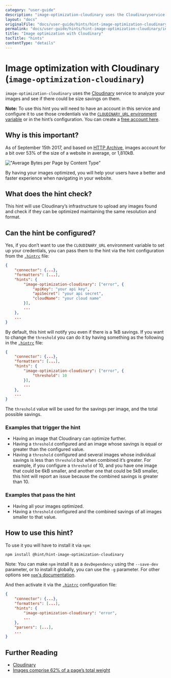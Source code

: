 ```yaml
---
category: "user-guide"
description: "image-optimization-cloudinary uses the Cloudinaryservice to analyze your images and see if there could be size savingson them.Note: To use this hint you will need to have an account in thisservice and configure it to use those credentials via theCLOUDINARY_URL environment variable or inthe hint’s configuration. You can create a free account here."
layout: "docs"
originalFile: "docs/user-guide/hints/hint-image-optimization-cloudinary.md"
permalink: "docs/user-guide/hints/hint-image-optimization-cloudinary/index.html"
title: "Image optimization with Cloudinary"
tocTitle: "hints"
contentType: "details"
---
```

# Image optimization with Cloudinary (`image-optimization-cloudinary`)

`image-optimization-cloudinary` uses the [Cloudinary][cloudinary]
service to analyze your images and see if there could be size savings
on them.

**Note:** To use this hint you will need to have an account in this
service and configure it to use those credentials via the
[`CLOUDINARY_URL` environment variable][environment-variable] or in
the hint’s configuration. You can create a [free account here][signup].

## Why is this important?

As of September 15th 2017, and based on [HTTP Archive][httparchive-report],
images account for a bit over 53% of the size of a website in average,
or 1,810kB.

!["Average Bytes per Page by Content Type"][bytes-per-content-type]

By having your images optimized, you will help your users have a better
and faster experience when navigating in your website.

## What does the hint check?

This hint will use Cloudinary’s infrastructure to upload any images
found and check if they can be optimized maintaining the same resolution
and format.

## Can the hint be configured?

Yes, if you don’t want to use the `CLOUDINARY_URL` environment variable
to set up your credentials, you can pass them to the hint via the hint
configuration from the [`.hintrc`][hintrc] file:

```json
{
    "connector": {...},
    "formatters": [...],
    "hints": {
        "image-optimization-cloudinary": ["error", {
            "apiKey": "your api key",
            "apiSecret": "your api secret",
            "cloudName": "your cloud name"
        }],
        ...
    },
    ...
}
```

By default, this hint will notify you even if there is a 1kB savings.
If you want to change the `threshold` you can do it by having something
as the following in the [`.hintrc`][hintrc] file:

```json
{
    "connector": {...},
    "formatters": [...],
    "hints": {
        "image-optimization-cloudinary": ["error", {
            "threshold": 10
        }],
        ...
    },
    ...
}
```

The `threshold` value will be used for the savings per image, and the
total possible savings.

### Examples that **trigger** the hint

* Having an image that Cloudinary can optimize further.
* Having a `threshold` configured and an image whose savings is equal
  or greater than the configured value.
* Having a `threshold` configured and several images whose individual
  savings is less than `threshold` but when combined it’s greater. For
  example, if you configure a `threshold` of 10, and you have one image
  that could be 6kB smaller, and another one that could be 5kB smaller,
  this hint will report an issue because the combined savings is greater
  than 10.

### Examples that **pass** the hint

* Having all your images optimized.
* Having a `threshold` configured and the combined savings of all images
  smaller to that value.

## How to use this hint?

To use it you will have to install it via `npm`:

```bash
npm install @hint/hint-image-optimization-cloudinary
```

Note: You can make `npm` install it as a `devDependency` using the
`--save-dev` parameter, or to install it globally, you can use the
`-g` parameter. For other options see [`npm`'s
documentation](https://docs.npmjs.com/cli/install).

And then activate it via the [`.hintrc`][hintrc] configuration file:

```json
{
    "connector": {...},
    "formatters": [...],
    "hints": {
        "image-optimization-cloudinary": "error",
        ...
    },
    "parsers": [...],
    ...
}
```

## Further Reading

* [Cloudinary][cloudinary]
* [Images comprise 62% of a page’s total weight][62percent]

<!-- Link labels: -->

[62percent]: https://www.soasta.com/blog/page-bloat-average-web-page-2-mb/
[bytes-per-content-type]: https://chart.googleapis.com/chart?chs=400x225&cht=p&chco=007099&chd=t:1810,52,89,454,109,789,16&chds=0,1810&chdlp=b&chdl=total%203376%20kB&chl=Images+-+1810+kB%7CHTML+-+52+kB%7CStylesheets+-+89+kB%7CScripts+-+454+kB%7CFonts+-+109+kB%7CVideo+-+789+kB%7COther+-+16+kB&chma=|5&chtt=Average+Bytes+per+Page+by+Content+Type
[cloudinary]: https://cloudinary.com
[environment-variable]: https://www.npmjs.com/package/cloudinary#configuration
[httparchive-report]: http://httparchive.org/interesting.php?a=All&l=Sep%2015%202017#bytesperpage
[signup]: https://cloudinary.com/users/register/free
[hintrc]: https://webhint.io/docs/user-guide/further-configuration/hintrc-formats/
